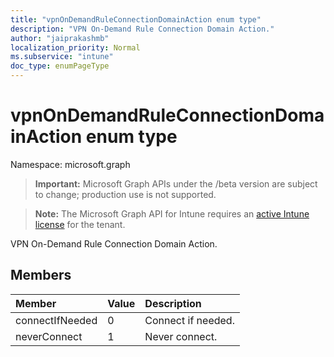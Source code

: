 ```yaml
---
title: "vpnOnDemandRuleConnectionDomainAction enum type"
description: "VPN On-Demand Rule Connection Domain Action."
author: "jaiprakashmb"
localization_priority: Normal
ms.subservice: "intune"
doc_type: enumPageType
---
```


# vpnOnDemandRuleConnectionDomainAction enum type

Namespace: microsoft.graph

> **Important:** Microsoft Graph APIs under the /beta version are subject to change; production use is not supported.

> **Note:** The Microsoft Graph API for Intune requires an [active Intune license](https://go.microsoft.com/fwlink/?linkid=839381) for the tenant.

VPN On-Demand Rule Connection Domain Action.

## Members
|Member|Value|Description|
|:---|:---|:---|
|connectIfNeeded|0|Connect if needed.|
|neverConnect|1|Never connect.|
